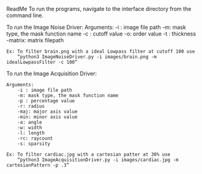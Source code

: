 ReadMe
To run the programs, navigate to the interface directory from the command line.

To run the Image Noise Driver:
	Arguments:
		-i : image file path
		-m: mask type, the mask function name
		-c : cutoff value
		-o: order value
		-t : thickness
		-matrix: matrix filepath

	Ex: To filter brain.png with a ideal Lowpass filter at cutoff 100 use 
		“python3 ImageNoiseDriver.py -i images/brain.png -m idealLowpassFilter -c 100”

To run the Image Acquisition Driver:

	Arguments:
	 	-i : image file path
		-m: mask type, the mask function name
		-p : percentage value
		-r: radius
		-maj: major axis value
		-min: minor axis value
		-a: angle
		-w: width
		-l: length
		-rc: raycount
		-s: sparsity

	Ex: To filter cardiac.jpg with a cartesian patter at 30% use
		“python3 ImageAcquisitionDriver.py -i images/cardiac.jpg -m cartesianPattern -p .3”
